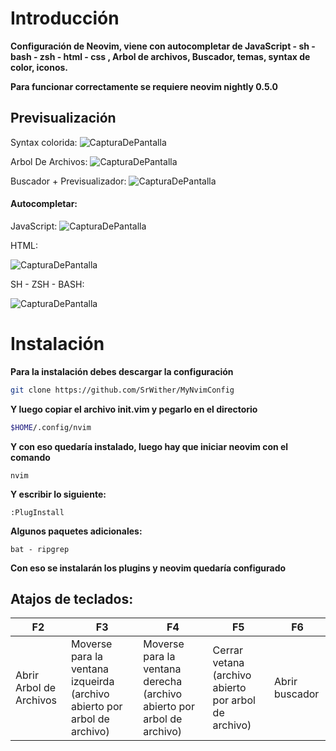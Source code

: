 # Introducción

**Configuración de Neovim, viene con autocompletar de JavaScript - sh - bash - zsh - html - css , Arbol de archivos, Buscador, temas, syntax de color, iconos.**

**Para funcionar correctamente se requiere neovim nightly 0.5.0**

## Previsualización

Syntax colorida:
![CapturaDePantalla](https://user-images.githubusercontent.com/59105868/109898954-d6b1ec80-7c73-11eb-9e5d-27a23494e163.png)

Arbol De Archivos:
![CapturaDePantalla](https://user-images.githubusercontent.com/59105868/109899046-fea15000-7c73-11eb-9a49-343fbe0c015e.png)

Buscador + Previsualizador:
![CapturaDePantalla](https://user-images.githubusercontent.com/59105868/109899184-37d9c000-7c74-11eb-8c29-5bb8961977e3.png)

#### Autocompletar:

JavaScript:
![CapturaDePantalla](https://user-images.githubusercontent.com/59105868/109899271-5fc92380-7c74-11eb-930c-a99e102f5fcc.png)

HTML:

![CapturaDePantalla](https://user-images.githubusercontent.com/59105868/109899369-85562d00-7c74-11eb-829e-02d71f5c9dbe.png)

SH - ZSH - BASH:

![CapturaDePantalla](https://user-images.githubusercontent.com/59105868/109899488-b6366200-7c74-11eb-9aaf-d465fcb35c0a.png)

# Instalación

**Para la instalación debes descargar la configuración**
```sh
git clone https://github.com/SrWither/MyNvimConfig
```
**Y luego copiar el archivo init.vim y pegarlo en el directorio**
```sh
$HOME/.config/nvim
```
**Y con eso quedaría instalado, luego hay que iniciar neovim con el comando**
```
nvim
```
**Y escribir lo siguiente:**
```vim
:PlugInstall
```
**Algunos paquetes adicionales:**
```
bat - ripgrep
```
**Con eso se instalarán los plugins y neovim quedaría configurado**

## Atajos de teclados:
| F2| F3| F4| F5| F6|
| ----- | ---- | ---- | ---- | ---- |
| Abrir Arbol de Archivos | Moverse para la ventana izqueirda (archivo abierto por arbol de archivo) | Moverse para la ventana derecha (archivo abierto por arbol de archivo) | Cerrar vetana (archivo abierto por arbol de archivo) | Abrir buscador |

